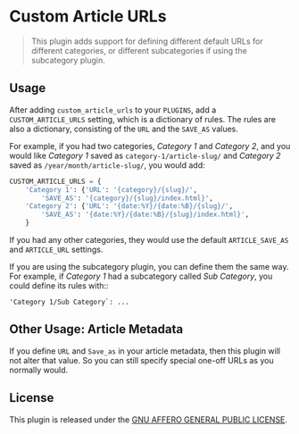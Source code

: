 # Custom Article URLs

> This plugin adds support for defining different default URLs for different categories, or different subcategories if using the subcategory plugin.

## Usage

After adding `custom_article_urls` to your `PLUGINS`, add a `CUSTOM_ARTICLE_URLS` setting, which is a dictionary of rules.
The rules are also a dictionary, consisting of the `URL` and the `SAVE_AS` values.

For example, if you had two categories, *Category 1* and *Category 2*, and you would like *Category 1* saved as `category-1/article-slug/` and *Category 2* saved as `/year/month/article-slug/`, you would add:

```python
CUSTOM_ARTICLE_URLS = {
    'Category 1': {'URL': '{category}/{slug}/',
        'SAVE_AS': '{category}/{slug}/index.html}',
    'Category 2': {'URL': '{date:%Y}/{date:%B}/{slug}/',
        'SAVE_AS': '{date:%Y}/{date:%B}/{slug}/index.html}',
    }
```

If you had any other categories, they would use the default `ARTICLE_SAVE_AS` and `ARTICLE_URL` settings.

If you are using the subcategory plugin, you can define them the same way.
For example, if *Category 1* had a subcategory called *Sub Category*, you could define its rules with::

```
'Category 1/Sub Category`: ...
```

## Other Usage: Article Metadata

If you define `URL` and `Save_as` in your article metadata, then this plugin will not alter that value.
So you can still specify special one-off URLs as you normally would.

## License

This plugin is released under the [GNU AFFERO GENERAL PUBLIC LICENSE](./LICENSE).

